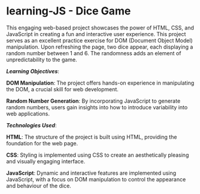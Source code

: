 # learning-JS - Dice Game

This engaging web-based project showcases the power of HTML, CSS, and JavaScript in creating a fun and interactive user experience. This project serves as an excellent practice exercise for DOM (Document Object Model) manipulation.
Upon refreshing the page, two dice appear, each displaying a random number between 1 and 6. The randomness adds an element of unpredictability to the game.

_**Learning Objectives**_:

**DOM Manipulation**: The project offers hands-on experience in manipulating the DOM, a crucial skill for web development.

**Random Number Generation**: By incorporating JavaScript to generate random numbers, users gain insights into how to introduce variability into web applications.


_**Technologies Used**_:

**HTML**: The structure of the project is built using HTML, providing the foundation for the web page.

**CSS**: Styling is implemented using CSS to create an aesthetically pleasing and visually engaging interface.

**JavaScript**: Dynamic and interactive features are implemented using JavaScript, with a focus on DOM manipulation to control the appearance and behaviour of the dice.
